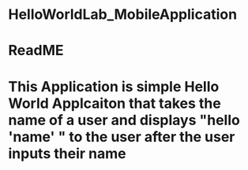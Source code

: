 # HelloWorldLab_MobileApplication
# ReadME
# This Application is simple Hello World Applcaiton that takes the name of a user and displays "hello 'name' " to the user after the user inputs their name 
